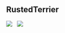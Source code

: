 ## RustedTerrier

<img align="left" src="https://github-readme-three.vercel.app/api?username=RustedTerrier&show_icons=true&theme=merko&hide_border=true" />

<img align="left" style="margin-left: 10px" src="https://github-readme-three.vercel.app/api/top-langs/?username=RustedTerrier&show_icons=true&theme=merko&hide_border=true" />
